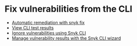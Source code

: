 # Fix vulnerabilities from the CLI

* [Automatic remediation with snyk fix](automatic-remediation-with-snyk-fix.md)
* [View CLI test results](view-cli-test-results.md)
* [Ignore vulnerabilities using Snyk CLI](ignore-vulnerabilities-using-snyk-cli.md)
* [Manage vulnerability results with the Snyk CLI wizard](manage-vulnerability-results-with-the-snyk-cli-wizard.md)

